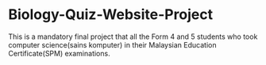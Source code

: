 # Biology-Quiz-Website-Project
This is a mandatory final project that all the Form 4 and 5 students who took computer science(sains komputer) in their Malaysian Education Certificate(SPM) examinations.
